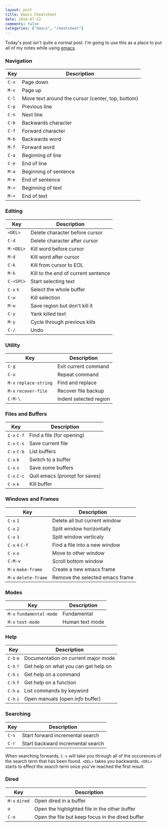```yaml
---
layout: post
title: Emacs Cheatsheet
date: 2014-07-22
comments: false
categories: ["emacs", "cheatsheet"]
---
```


Today's post isn't quite a normal post. I'm going to use this as a place to put all of my notes while using [emacs](http://www.gnu.org/software/emacs/).

### Navigation

| Key      | Description			|
|----------|------------------------------------|
| `C-v`    | Page down				|
| `M-v`    | Page up				|
| `C-l`    | Move text around the cursor (center, top, bottom) |
| `C-p`	   | Previous line    	  	 	  |
| `C-n`	   | Next line				  |
| `C-b`	   | Backwards character		  |
| `C-f`	   | Forward character			  |
| `M-b`	   | Backwards word			  |
| `M-f`	   | Forward word			  |
| `C-a`	   | Beginning of line			  |
| `C-e`	   | End of line  			  |
| `M-a`	   | Beginning of sentence		  |
| `M-e`	   | End of sentence			  |
| `M-<`	   | Beginning of text			  |
| `M->`	   | End of text  			  |

### Editing

| Key      | Description			|
|----------|------------------------------------|
| `<DEL>`  | Delete character before cursor	|
| `C-d`	   | Delete character after cursor	|
| `M-<DEL>` | Kill word before cursor		|
| `M-d`	   | Kill word after cursor		|
| `C-k`	   | Kill from cursor to EOL		|
| `M-k`	   | Kill to the end of current sentence |
| `C-<SPC>` | Start selecting text		 |
| `C-x` `h` | Select the whole buffer    |
| `C-w`	   | Kill selection   			 |
| `M-w`	   | Save region but don't kill it	 |
| `C-y`	   | Yank killed text			 |
| `M-y`	   | Cycle through previous kills	 |
| `C-/`	   | Undo  	   	    		 |


### Utility

| Key      | Description			|
|----------|------------------------------------|
| `C-g`	   | Exit current command		|
| `C-u`	   | Repeat command			|
| `M-x` `replace-string` | Find and replace	|
| `M-x` `recover-file`	 | Recover file backup	|
| `C-M-\`  | Indent selected region             |


### Files and Buffers

| Key		| Description					|
|---------------|-----------------------------------------------|
| `C-x` `C-f`   | Find a file (for opening)			|
| `C-x` `C-s`	| Save current file				|
| `C-x` `C-b`	| List buffers 					|
| `C-x` `b`	| Switch to a buffer				|
| `C-x` `s`	| Save some buffers				|
| `C-x` `C-c`	| Quit emacs (prompt for saves)			|
| `C-x` `k`	| Kill buffer					|

### Windows and Frames

| Key		| Description					|
|---------------|-----------------------------------------------|
| `C-x` `1`	| Delete all but current window			|
| `C-x` `2`	| Split window horizontally			|
| `C-x` `3`	| Split window verticaly			|
| `C-x` `4` `C-f` | Find a file into a new window		|
| `C-x` `o`	| Move to other window				|
| `C-M-v`	| Scroll bottom window				|
| `M-x` `make-frame` | Create a new emacs frame			|
| `M-x` `delete-frame` | Remove the selected emacs frame	|

### Modes

| Key		| Description					|
|---------------|-----------------------------------------------|
| `M-x` `fundamental-mode` | Fundamental			|
| `M-x` `text-mode`	   | Human text mode			|

### Help

| Key		| Description					|
|---------------|-----------------------------------------------|
| `C-h` `m`	| Documentation on current major mode		|
| `C-h` `?`	| Get help on what you can get help on		|
| `C-h` `c`	| Get help on a command	       	    		|
| `C-h` `f`	| Get help on a function			|
| `C-h` `a`	| List commands by keyword			|
| `C-h` `i`	| Open manuals (open *info* buffer)		|


### Searching

| Key		| Description					|
|---------------|-----------------------------------------------|
| `C-s`		| Start forward incremental search		|
| `C-r`		| Start backward incremental search		|

When searching forwards, `C-s` will take you through all of the occurences of the search term that has been found. `<DEL>` takes you backwards. `<DEL>` starts to effect the search term once you've reached the first result.

### Dired

| Key                 | Description                                    |
|---------------------|------------------------------------------------|
| `M-x` `dired`       | Open dired in a buffer                         |
| `o`                 | Open the highlighted file in the other buffer  |
| `C-o`               | Open the file but keep focus in the dired buffer |

